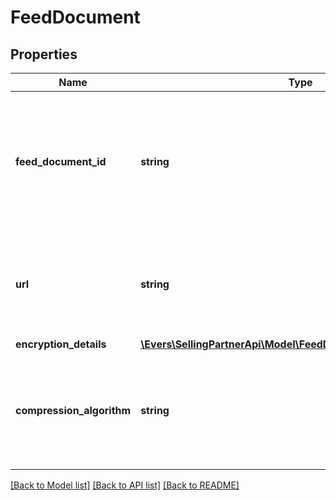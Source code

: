 # FeedDocument

## Properties
Name | Type | Description | Notes
------------ | ------------- | ------------- | -------------
**feed_document_id** | **string** | The identifier for the feed document. This identifier is unique only in combination with a seller ID. | 
**url** | **string** | A presigned URL for the feed document. This URL expires after 5 minutes. | 
**encryption_details** | [**\Evers\SellingPartnerApi\Model\FeedDocumentEncryptionDetails**](FeedDocumentEncryptionDetails.md) |  | 
**compression_algorithm** | **string** | If present, the feed document contents are compressed using the indicated algorithm. | [optional] 

[[Back to Model list]](../README.md#documentation-for-models) [[Back to API list]](../README.md#documentation-for-api-endpoints) [[Back to README]](../README.md)


